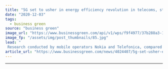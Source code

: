 ```yaml
---
title: "5G set to usher in energy efficiency revolution in telecoms, study finds"
date: "2020-12-03"
tags: 
  - business green
source: "business green"
image_url: "https://www.businessgreen.com/api/v1/wps/f9f4977/37b288a3-15d9-4d5f-a3e4-31c8f18a3808/4/5G-tower-185x114.jpg"
image_fp: "/assets/img/post_thumbnails/85.jpg"
lead: "
 Research conducted by mobile operators Nokia and Telefonica, compared 5G to legacy networks including 4G, finding the former to be far more efficient ..."
article_url: "https://www.businessgreen.com/news/4024407/5g-set-usher-energy-efficiency-revolution-telecoms-study"
---
```


---
